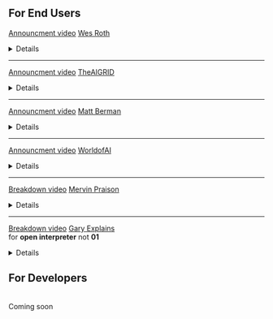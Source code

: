 
## For End Users
[Announcment video](https://www.youtube.com/watch?v=jWr-WeXAdeI)
[Wes Roth](https://www.youtube.com/@WesRoth)

<details>
<summary>Details</summary>

No technical coverage

</details>

---

[Announcment video](https://www.youtube.com/watch?v=JaBFT3fF2fk)
[TheAIGRID](https://www.youtube.com/@TheAiGrid)

<details>
<summary>Details</summary>

[here](https://youtu.be/JaBFT3fF2fk?si=8zPGO-U6WdLNnISw&t=656)
mentions the current lack of windows support

</details>

---

[Announcment video](https://www.youtube.com/watch?v=Q_p82HtBqoc)
[Matt Berman](https://www.youtube.com/@matthew_berman)

<details>
<summary>Details</summary>

[here](https://youtu.be/Q_p82HtBqoc?si=aAxjWZnBdwBbaOUr&t=579)
Berman shows an install of 01 using conda and python 3.9
in.. looks like linux.. shows how to get openai keys.

</details>

---

[Announcment video](https://www.youtube.com/watch?v=q0dJ7T7au2Y)
[WorldofAI](https://www.youtube.com/@intheworldofai)

<details>
<summary>Details</summary>

<!-- Add details here -->

</details>

---

[Breakdown video](https://www.youtube.com/watch?v=W-VwN0n4d9Y)
[Mervin Praison](https://www.youtube.com/@MervinPraison)
<details>
<summary>Details</summary>
- uses conda to install 01 and uses python 3.11 on linux.. maybe mac
- 0:00 Introduction to Open Interpreter
- 0:47 Creating Apps and Summarizing Documents
- 1:20 Image Modifications and Game Creation
- 2:55 Exploratory Data Analysis and Charting
- 4:00 Server Log Analysis
- 5:01 Image and Video Editing
- 6:00 Composing Music with AI
- 7:18 Calendar Management and Email Automation
- 9:01 Integrating with Fast API and LM Studio

</details>

---

[Breakdown video](https://www.youtube.com/watch?v=uyfoHQVgeY0)
[Gary Explains](https://www.youtube.com/@GaryExplains)
<br>for **open interpreter** not **01**
<details>
<summary>Details</summary>
- 3:45 states that it will run on mac/linux and windows and requires python 3.10
</details>

## For Developers
<BR>
Coming soon